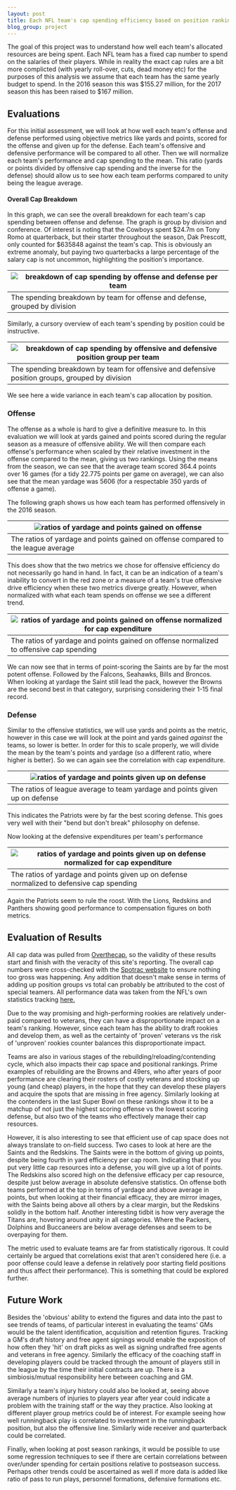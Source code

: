 ```yaml
---
layout: post
title: Each NFL team's cap spending efficiency based on position ranking
blog_group: project
---
```


The goal of this project was to understand how well each team's allocated resources are being spent. Each NFL team has a fixed cap number to spend on the salaries of their players. While in reality the exact cap rules are a bit more complicted (with yearly roll-over, cuts, dead money etc) for the purposes of this analysis we assume that each team has the same yearly budget to spend. In the 2016 season this was $155.27 million, for the 2017 season this has been raised to $167 million.  

## Evaluations

For this initial assessment, we will look at how well each team's offense and defense performed using objective metrics like yards and points, scored for the offense and given up for the defense. Each team's offensive and defensive performance will be compared to all other. Then we will normalize each team's performance and cap spending to the mean. This ratio (yards or points divided by offensive cap spending and the inverse for the defense) should allow us to see how each team performs compared to unity being the league average.

#### Overall Cap Breakdown

In this graph, we can see the overall breakdown for each team's cap spending between offense and defense. The graph is group by division and conference. Of interest is noting that the Cowboys spent $24.7m on Tony Romo at quarterback, but their starter throughout the season, Dak Prescott, only counted for $635848 against the team's cap. This is obviously an extreme anomaly, but paying two quarterbacks a large percentage of the salary cap is not uncommon, highlighting the position's importance.

|![breakdown of cap spending by offense and defense per team]({{site.url}}/images/nfl/offense_defense_breakdown2016.png)|
|---|
|The spending breakdown by team for offense and defense, grouped by division|

Similarly, a cursory overview of each team's spending by position could be instructive.

|![breakdown of cap spending by offensive and defensive position group per team]({{site.url}}/images/nfl/cap_breakdown2016.png)|
|---|
|The spending breakdown by team for offensive and defensive position groups, grouped by division|

We see here a wide variance in each team's cap allocation by position. 

### Offense
The offense as a whole is hard to give a definitive measure to. In this evaluation we will look at yards gained and points scored during the regular season as a measure of offensive ability. We will then compare each offense's performance when scaled by their relative investment in the offense compared to the mean, giving us two rankings. Using the means from the season, we can see that the average team scored 364.4 points over 16 games (for a tidy 22.775 points per game on average), we can also see that the mean yardage was 5606 (for a respectable 350 yards of offense a game).

The following graph shows us how each team has performed offensively in the 2016 season.

|![ratios of yardage and points gained on offense]({{site.url}}/images/nfl/offensive_performance_ratio2016.png)|
|---|
|The ratios of yardage and points gained on offense compared to the league average|

This does show that the two metrics we chose for offensive efficiency do not necessarily go hand in hand. In fact, it can be an indication of a team's inability to convert in the red zone or a measure of a team's true offensive drive efficiency when these two metrics diverge greatly. However, when normalized with what each team spends on offense we see a different trend.

|![ratios of yardage and points gained on offense normalized for cap expenditure]({{site.url}}/images/nfl/offensive_efficiency2016.png)|
|---|
|The ratios of yardage and points gained on offense normalized to offensive cap spending|

We can now see that in terms of point-scoring the Saints are by far the most potent offense. Followed by the Falcons, Seahawks, Bills and Broncos. When looking at yardage the Saint still lead the pack, however the Browns are the second best in that category, surprising considering their 1-15 final record. 

### Defense
Similar to the offensive statistics, we will use yards and points as the metric, however in this case we will look at the point and yards gained *against* the teams, so lower is better. In order for this to scale properly, we will divide the mean by the team's points and yardage (so a different ratio, where higher is better). So we can again see the correlation with cap expenditure.

|![ratios of yardage and points given up on defense]({{site.url}}/images/nfl/defensive_performance_ratio2016.png)|
|---|
|The ratios of league average to team yardage and points given up on defense|

This indicates the Patriots were by far the best scoring defense. This goes very well with their "bend but don't break" philosophy on defense. 

Now looking at the defensive expenditures per team's performance

|![ratios of yardage and points given up on defense normalized for cap expenditure]({{site.url}}/images/nfl/defensive_efficiency2016.png)|
|---|
|The ratios of yardage and points given up on defense normalized to defensive cap spending|

Again the Patriots seem to rule the roost. With the Lions, Redskins and Panthers showing good performance to compensation figures on both metrics. 

## Evaluation of Results

All cap data was pulled from [Overthecap](http://www.overthecap.com), so the validity of these results start and finish with the veracity of this site's reporting. The overall cap numbers were cross-checked with the [Spotrac website](http://www.spotrac.com/nfl/cap/2016/) to ensure nothing too gross was happening. Any addition that doesn't make sense in terms of adding up position groups vs total can probably be attributed to the cost of special teamers. All performance data was taken from the NFL's own statistics tracking [here.](http://www.nfl.com/stats/team)

Due to the way promising and high-performing rookies are relatively under-paid compared to veterans, they can have a disproportionate impact on a team's ranking. However, since each team has the ability to draft rookies and develop them, as well as the certainty of 'proven' veterans vs the risk of 'unproven' rookies counter balances this disproportionate impact.

Teams are also in various stages of the rebuilding/reloading/contending cycle, which also impacts their cap space and positional rankings. Prime examples of rebuilding are the Browns and 49ers, who after years of poor performance are clearing their rosters of costly veterans and stocking up young (and cheap) players, in the hope that they can develop these players and acquire the spots that are missing in free agency. Similarly looking at the contenders in the last Super Bowl on these rankings show it to be a matchup of not just the highest scoring offense vs the lowest scoring defense, but also two of the teams who effectively manage their cap resources.

However, it is also interesting to see that efficient use of cap space does not always translate to on-field success. Two cases to look at here are the Saints and the Redskins. The Saints were in the bottom of giving up points, despite being fourth in yard efficiency per cap room. Indicating that if you put very little cap resources into a defense, you will give up a lot of points. The Redskins also scored high on the defensive efficacy per cap resource, despite just below average in absolute defensive statistics. On offense both teams performed at the top in terms of yardage and above average in points, but when looking at their financial efficacy, they are mirror images, with the Saints being above all others by a clear margin, but the Redskins solidly in the bottom half. Another interesting tidbit is how very average the Titans are, hovering around unity in all categories. Where the Packers, Dolphins and Buccaneers are below average defenses and seem to be overpaying for them.

The metric used to evaluate teams are far from statistically rigorous. It could certainly be argued that correlations exist that aren't considered here (i.e. a poor offense could leave a defense in relatively poor starting field positions and thus affect their performance). This is something that could be explored further.

## Future Work

Besides the 'obvious' ability to extend the figures and data into the past to see trends of teams, of particular interest in evaluating the teams' GMs would be the talent identification, acquisition and retention figures. Tracking a GM's draft history and free agent signings would enable the exposition of how often they 'hit' on draft picks as well as signing undrafted free agents and veterans in free agency. Similarly the efficacy of the coaching staff in developing players could be tracked through the amount of players still in the league by the time their initial contracts are up. There is a simbiosis/mutual responsibility here between coaching and GM. 

Similarly a team's injury history could also be looked at, seeing above average numbers of injuries to players year after year could indicate a problem with the training staff or the way they practice. Also looking at different player group metrics could be of interest. For example seeing how well runningback play is correlated to investment in the runningback position, but also the offensive line. Similarly wide receiver and quarterback could be correlated.  

Finally, when looking at post season rankings, it would be possible to use some regression techniques to see if there are certain correlations between over/under spending for certain positions relative to postseason success. Perhaps other trends could be ascertained as well if more data is added like ratio of pass to run plays, personnel formations, defensive formations etc.